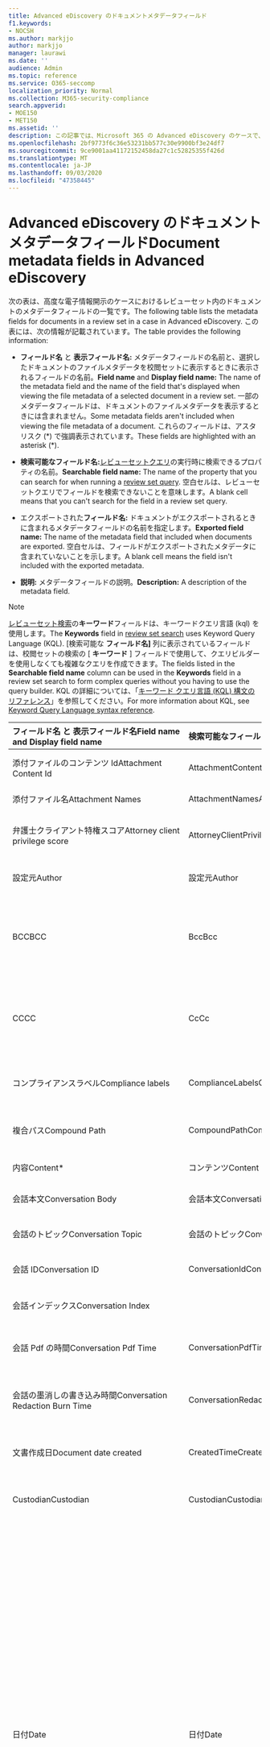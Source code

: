 ```yaml
---
title: Advanced eDiscovery のドキュメントメタデータフィールド
f1.keywords:
- NOCSH
ms.author: markjjo
author: markjjo
manager: laurawi
ms.date: ''
audience: Admin
ms.topic: reference
ms.service: O365-seccomp
localization_priority: Normal
ms.collection: M365-security-compliance
search.appverid:
- MOE150
- MET150
ms.assetid: ''
description: この記事では、Microsoft 365 の Advanced eDiscovery のケースで、レビューセット内のドキュメントのメタデータフィールドを定義します。
ms.openlocfilehash: 2bf9773f6c36e53231bb577c30e9900bf3e24df7
ms.sourcegitcommit: 9ce9001aa41172152458da27c1c52825355f426d
ms.translationtype: MT
ms.contentlocale: ja-JP
ms.lasthandoff: 09/03/2020
ms.locfileid: "47358445"
---
```

# <a name="document-metadata-fields-in-advanced-ediscovery"></a><span data-ttu-id="bf078-103">Advanced eDiscovery のドキュメントメタデータフィールド</span><span class="sxs-lookup"><span data-stu-id="bf078-103">Document metadata fields in Advanced eDiscovery</span></span>

<span data-ttu-id="bf078-104">次の表は、高度な電子情報開示のケースにおけるレビューセット内のドキュメントのメタデータフィールドの一覧です。</span><span class="sxs-lookup"><span data-stu-id="bf078-104">The following table lists the metadata fields for documents in a review set in a case in Advanced eDiscovery.</span></span> <span data-ttu-id="bf078-105">この表には、次の情報が記載されています。</span><span class="sxs-lookup"><span data-stu-id="bf078-105">The table provides the following information:</span></span>

- <span data-ttu-id="bf078-106">**フィールド名** と **表示フィールド名:** メタデータフィールドの名前と、選択したドキュメントのファイルメタデータを校閲セットに表示するときに表示されるフィールドの名前。</span><span class="sxs-lookup"><span data-stu-id="bf078-106">**Field name** and **Display field name:** The name of the metadata field and the name of the field that's displayed when viewing the file metadata of a selected document in a review set.</span></span> <span data-ttu-id="bf078-107">一部のメタデータフィールドは、ドキュメントのファイルメタデータを表示するときには含まれません。</span><span class="sxs-lookup"><span data-stu-id="bf078-107">Some metadata fields aren't included when viewing the file metadata of a document.</span></span> <span data-ttu-id="bf078-108">これらのフィールドは、アスタリスク (\*) で強調表示されています。</span><span class="sxs-lookup"><span data-stu-id="bf078-108">These fields are highlighted with an asterisk (\*).</span></span>

- <span data-ttu-id="bf078-109">**検索可能なフィールド名:**[レビューセットクエリ](review-set-search.md)の実行時に検索できるプロパティの名前。</span><span class="sxs-lookup"><span data-stu-id="bf078-109">**Searchable field name:** The name of the property that you can search for when running a [review set query](review-set-search.md).</span></span> <span data-ttu-id="bf078-110">空白セルは、レビューセットクエリでフィールドを検索できないことを意味します。</span><span class="sxs-lookup"><span data-stu-id="bf078-110">A blank cell means that you can't search for the field in a review set query.</span></span>

- <span data-ttu-id="bf078-111">エクスポートされた**フィールド名:** ドキュメントがエクスポートされるときに含まれるメタデータフィールドの名前を指定します。</span><span class="sxs-lookup"><span data-stu-id="bf078-111">**Exported field name:** The name of the metadata field that included when documents are exported.</span></span>  <span data-ttu-id="bf078-112">空白セルは、フィールドがエクスポートされたメタデータに含まれていないことを示します。</span><span class="sxs-lookup"><span data-stu-id="bf078-112">A blank cell means the field isn't included with the exported metadata.</span></span>

- <span data-ttu-id="bf078-113">**説明:** メタデータフィールドの説明。</span><span class="sxs-lookup"><span data-stu-id="bf078-113">**Description:** A description of the metadata field.</span></span>

> [!NOTE]
> <span data-ttu-id="bf078-114">[レビューセット検索](https://docs.microsoft.com/microsoft-365/compliance/review-set-search)の**キーワード**フィールドは、キーワードクエリ言語 (kql) を使用します。</span><span class="sxs-lookup"><span data-stu-id="bf078-114">The **Keywords** field in [review set search](https://docs.microsoft.com/microsoft-365/compliance/review-set-search) uses Keyword Query Language (KQL).</span></span> <span data-ttu-id="bf078-115">[検索可能な **フィールド名]** 列に表示されているフィールドは、校閲セットの検索の [ **キーワード** ] フィールドで使用して、クエリビルダーを使用しなくても複雑なクエリを作成できます。</span><span class="sxs-lookup"><span data-stu-id="bf078-115">The fields listed in the **Searchable field name** column can be used in the **Keywords** field in a review set search to form complex queries without you having to use the query builder.</span></span> <span data-ttu-id="bf078-116">KQL の詳細については、「[キーワード クエリ言語 (KQL) 構文のリファレンス](https://go.microsoft.com/fwlink/?LinkId=269603)」を参照してください。</span><span class="sxs-lookup"><span data-stu-id="bf078-116">For more information about KQL, see [Keyword Query Language syntax reference](https://go.microsoft.com/fwlink/?LinkId=269603).</span></span>

|<span data-ttu-id="bf078-117">**フィールド名** と **表示フィールド名**</span><span class="sxs-lookup"><span data-stu-id="bf078-117">**Field name** and **Display field name**</span></span>|<span data-ttu-id="bf078-118">**検索可能なフィールド名**</span><span class="sxs-lookup"><span data-stu-id="bf078-118">**Searchable field name**</span></span>|<span data-ttu-id="bf078-119">**エクスポートされたフィールド名**</span><span class="sxs-lookup"><span data-stu-id="bf078-119">**Exported field name**</span></span>|<span data-ttu-id="bf078-120">**説明**</span><span class="sxs-lookup"><span data-stu-id="bf078-120">**Description**</span></span>|
|:-----|:-----|:-----|:-----|
|<span data-ttu-id="bf078-121">添付ファイルのコンテンツ Id</span><span class="sxs-lookup"><span data-stu-id="bf078-121">Attachment Content Id</span></span>|<span data-ttu-id="bf078-122">AttachmentContentId</span><span class="sxs-lookup"><span data-stu-id="bf078-122">AttachmentContentId</span></span>||<span data-ttu-id="bf078-123">アイテムの添付ファイルのコンテンツ Id。</span><span class="sxs-lookup"><span data-stu-id="bf078-123">Attachment content Id of the item.</span></span>|
|<span data-ttu-id="bf078-124">添付ファイル名</span><span class="sxs-lookup"><span data-stu-id="bf078-124">Attachment Names</span></span>|<span data-ttu-id="bf078-125">AttachmentNames</span><span class="sxs-lookup"><span data-stu-id="bf078-125">AttachmentNames</span></span>|<span data-ttu-id="bf078-126">Attachment_Names</span><span class="sxs-lookup"><span data-stu-id="bf078-126">Attachment_Names</span></span>|<span data-ttu-id="bf078-127">添付ファイルの名前の一覧。</span><span class="sxs-lookup"><span data-stu-id="bf078-127">List of names of attachments.</span></span>|
|<span data-ttu-id="bf078-128">弁護士クライアント特権スコア</span><span class="sxs-lookup"><span data-stu-id="bf078-128">Attorney client privilege score</span></span>|<span data-ttu-id="bf078-129">AttorneyClientPrivilegeScore</span><span class="sxs-lookup"><span data-stu-id="bf078-129">AttorneyClientPrivilegeScore</span></span>||<span data-ttu-id="bf078-130">委任状-クライアント特権モデルのコンテンツスコア。</span><span class="sxs-lookup"><span data-stu-id="bf078-130">Attorney-client privilege model content score.</span></span>|
|<span data-ttu-id="bf078-131">設定元</span><span class="sxs-lookup"><span data-stu-id="bf078-131">Author</span></span>|<span data-ttu-id="bf078-132">設定元</span><span class="sxs-lookup"><span data-stu-id="bf078-132">Author</span></span>|<span data-ttu-id="bf078-133">Doc_authors</span><span class="sxs-lookup"><span data-stu-id="bf078-133">Doc_authors</span></span>|<span data-ttu-id="bf078-134">ドキュメントのメタデータから作成します。</span><span class="sxs-lookup"><span data-stu-id="bf078-134">Author from the document metadata.</span></span>|
|<span data-ttu-id="bf078-135">BCC</span><span class="sxs-lookup"><span data-stu-id="bf078-135">BCC</span></span>|<span data-ttu-id="bf078-136">Bcc</span><span class="sxs-lookup"><span data-stu-id="bf078-136">Bcc</span></span>|<span data-ttu-id="bf078-137">Email_bcc</span><span class="sxs-lookup"><span data-stu-id="bf078-137">Email_bcc</span></span>|<span data-ttu-id="bf078-138">メッセージの種類の Bcc フィールド。</span><span class="sxs-lookup"><span data-stu-id="bf078-138">Bcc field for message types.</span></span> <span data-ttu-id="bf078-139">表示形式**は \<SMTPAddress> DisplayName**です。</span><span class="sxs-lookup"><span data-stu-id="bf078-139">Format is **DisplayName \<SMTPAddress>**.</span></span>|
|<span data-ttu-id="bf078-140">CC</span><span class="sxs-lookup"><span data-stu-id="bf078-140">CC</span></span>|<span data-ttu-id="bf078-141">Cc</span><span class="sxs-lookup"><span data-stu-id="bf078-141">Cc</span></span>|<span data-ttu-id="bf078-142">Email_cc</span><span class="sxs-lookup"><span data-stu-id="bf078-142">Email_cc</span></span>|<span data-ttu-id="bf078-143">メッセージの種類の Cc フィールド。</span><span class="sxs-lookup"><span data-stu-id="bf078-143">Cc field for message types.</span></span> <span data-ttu-id="bf078-144">表示形式**は \<SMTPAddress> DisplayName**です。</span><span class="sxs-lookup"><span data-stu-id="bf078-144">Format is **DisplayName \<SMTPAddress>**.</span></span>|
|<span data-ttu-id="bf078-145">コンプライアンスラベル</span><span class="sxs-lookup"><span data-stu-id="bf078-145">Compliance labels</span></span>|<span data-ttu-id="bf078-146">ComplianceLabels</span><span class="sxs-lookup"><span data-stu-id="bf078-146">ComplianceLabels</span></span>|<span data-ttu-id="bf078-147">Compliance_labels</span><span class="sxs-lookup"><span data-stu-id="bf078-147">Compliance_labels</span></span>|<span data-ttu-id="bf078-148">Office 365 のコンテンツに適用される[保持ラベル](retention.md)。</span><span class="sxs-lookup"><span data-stu-id="bf078-148">[Retention labels](retention.md) applied to content in Office 365.</span></span>|
|<span data-ttu-id="bf078-149">複合パス</span><span class="sxs-lookup"><span data-stu-id="bf078-149">Compound Path</span></span>|<span data-ttu-id="bf078-150">CompoundPath</span><span class="sxs-lookup"><span data-stu-id="bf078-150">CompoundPath</span></span>|<span data-ttu-id="bf078-151">Compound_path</span><span class="sxs-lookup"><span data-stu-id="bf078-151">Compound_path</span></span>|<span data-ttu-id="bf078-152">アイテムのソースを記述する、人間が判読できるパス。</span><span class="sxs-lookup"><span data-stu-id="bf078-152">Human readable path that describes the source of the item.</span></span>|
|<span data-ttu-id="bf078-153">内容</span><span class="sxs-lookup"><span data-stu-id="bf078-153">Content\*</span></span>|<span data-ttu-id="bf078-154">コンテンツ</span><span class="sxs-lookup"><span data-stu-id="bf078-154">Content</span></span>||<span data-ttu-id="bf078-155">アイテムの抽出されたテキスト。</span><span class="sxs-lookup"><span data-stu-id="bf078-155">Extracted text of the item.</span></span>|
|<span data-ttu-id="bf078-156">会話本文</span><span class="sxs-lookup"><span data-stu-id="bf078-156">Conversation Body</span></span>|<span data-ttu-id="bf078-157">会話本文</span><span class="sxs-lookup"><span data-stu-id="bf078-157">Conversation Body</span></span>||<span data-ttu-id="bf078-158">アイテムの会話本文。</span><span class="sxs-lookup"><span data-stu-id="bf078-158">Conversation body of the item.</span></span>|
|<span data-ttu-id="bf078-159">会話のトピック</span><span class="sxs-lookup"><span data-stu-id="bf078-159">Conversation Topic</span></span>|<span data-ttu-id="bf078-160">会話のトピック</span><span class="sxs-lookup"><span data-stu-id="bf078-160">Conversation Topic</span></span>||<span data-ttu-id="bf078-161">アイテムの会話のトピック。</span><span class="sxs-lookup"><span data-stu-id="bf078-161">Conversation topic of the item.</span></span>|
|<span data-ttu-id="bf078-162">会話 ID</span><span class="sxs-lookup"><span data-stu-id="bf078-162">Conversation ID</span></span>|<span data-ttu-id="bf078-163">ConversationId</span><span class="sxs-lookup"><span data-stu-id="bf078-163">ConversationId</span></span>|<span data-ttu-id="bf078-164">Conversation_ID</span><span class="sxs-lookup"><span data-stu-id="bf078-164">Conversation_ID</span></span>|<span data-ttu-id="bf078-165">メッセージからの会話 Id。</span><span class="sxs-lookup"><span data-stu-id="bf078-165">Conversation Id from the message.</span></span>|
|<span data-ttu-id="bf078-166">会話インデックス</span><span class="sxs-lookup"><span data-stu-id="bf078-166">Conversation Index</span></span>||<span data-ttu-id="bf078-167">Conversation_index</span><span class="sxs-lookup"><span data-stu-id="bf078-167">Conversation_index</span></span>|<span data-ttu-id="bf078-168">メッセージからの会話インデックス。</span><span class="sxs-lookup"><span data-stu-id="bf078-168">Conversation index from the message.</span></span>|
|<span data-ttu-id="bf078-169">会話 Pdf の時間</span><span class="sxs-lookup"><span data-stu-id="bf078-169">Conversation Pdf Time</span></span>|<span data-ttu-id="bf078-170">ConversationPdfTime</span><span class="sxs-lookup"><span data-stu-id="bf078-170">ConversationPdfTime</span></span>||<span data-ttu-id="bf078-171">会話の PDF 版が作成された日付。</span><span class="sxs-lookup"><span data-stu-id="bf078-171">Date when the PDF version of the conversation was created.</span></span>|
|<span data-ttu-id="bf078-172">会話の墨消しの書き込み時間</span><span class="sxs-lookup"><span data-stu-id="bf078-172">Conversation Redaction Burn Time</span></span>|<span data-ttu-id="bf078-173">ConversationRedactionBurnTime</span><span class="sxs-lookup"><span data-stu-id="bf078-173">ConversationRedactionBurnTime</span></span>||<span data-ttu-id="bf078-174">会話の PDF 版がチャット用に作成された日付。</span><span class="sxs-lookup"><span data-stu-id="bf078-174">Date when the PDF version of the conversation was created for Chat.</span></span>|
|<span data-ttu-id="bf078-175">文書作成日</span><span class="sxs-lookup"><span data-stu-id="bf078-175">Document date created</span></span>|<span data-ttu-id="bf078-176">CreatedTime</span><span class="sxs-lookup"><span data-stu-id="bf078-176">CreatedTime</span></span>|<span data-ttu-id="bf078-177">Doc_date_created</span><span class="sxs-lookup"><span data-stu-id="bf078-177">Doc_date_created</span></span>|<span data-ttu-id="bf078-178">ドキュメントのメタデータから日付を作成します。</span><span class="sxs-lookup"><span data-stu-id="bf078-178">Create date from document metadata.</span></span>|
|<span data-ttu-id="bf078-179">Custodian</span><span class="sxs-lookup"><span data-stu-id="bf078-179">Custodian</span></span>|<span data-ttu-id="bf078-180">Custodian</span><span class="sxs-lookup"><span data-stu-id="bf078-180">Custodian</span></span>|<span data-ttu-id="bf078-181">Custodian</span><span class="sxs-lookup"><span data-stu-id="bf078-181">Custodian</span></span>|<span data-ttu-id="bf078-182">アイテムが関連付けられていた保管担当者の名前。</span><span class="sxs-lookup"><span data-stu-id="bf078-182">Name of the custodian the item was associated with.</span></span>|
|<span data-ttu-id="bf078-183">日付</span><span class="sxs-lookup"><span data-stu-id="bf078-183">Date</span></span>|<span data-ttu-id="bf078-184">日付</span><span class="sxs-lookup"><span data-stu-id="bf078-184">Date</span></span>|<span data-ttu-id="bf078-185">日付</span><span class="sxs-lookup"><span data-stu-id="bf078-185">Date</span></span>|<span data-ttu-id="bf078-186">日付は、ファイルの種類に応じた計算フィールドです。</span><span class="sxs-lookup"><span data-stu-id="bf078-186">Date is a computed field that depends on the file type.</span></span><br /><br /><span data-ttu-id="bf078-187">メール: 送信日</span><span class="sxs-lookup"><span data-stu-id="bf078-187">Email: Sent date</span></span><br /><span data-ttu-id="bf078-188">電子メールの添付ファイル: ドキュメントの最終更新日。利用できない場合は、親の送信日</span><span class="sxs-lookup"><span data-stu-id="bf078-188">Email attachments: Last modified date of the document;if not available, the parent's Sent date</span></span><br /><span data-ttu-id="bf078-189">埋め込まれたドキュメント: ドキュメントの最終更新日。使用できない場合、親の最終変更日</span><span class="sxs-lookup"><span data-stu-id="bf078-189">Embedded documents: Last modified date of the document; if not available, the parent's last modified date</span></span><br /><span data-ttu-id="bf078-190">SPO ドキュメント (モダン添付ファイルを含む): SharePoint の最終更新日利用できない場合は、ドキュメントの最終更新日</span><span class="sxs-lookup"><span data-stu-id="bf078-190">SPO documents (includes modern attachments): SharePoint Last modified date; if not available, the documents last modified date</span></span><br /><span data-ttu-id="bf078-191">Office 以外の365ドキュメント: 最終変更日</span><span class="sxs-lookup"><span data-stu-id="bf078-191">Non-Office 365 documents: Last modified date</span></span><br /><span data-ttu-id="bf078-192">会議: 会議の開始日</span><span class="sxs-lookup"><span data-stu-id="bf078-192">Meetings: Meeting start date</span></span><br /><span data-ttu-id="bf078-193">ボイスメール: 送信日</span><span class="sxs-lookup"><span data-stu-id="bf078-193">VoiceMail: Sent date</span></span><br /><span data-ttu-id="bf078-194">IM: 送信日</span><span class="sxs-lookup"><span data-stu-id="bf078-194">IM: Sent date</span></span>|
|<span data-ttu-id="bf078-195">その他のパス</span><span class="sxs-lookup"><span data-stu-id="bf078-195">Other paths</span></span>|<span data-ttu-id="bf078-196">Dedupedcompoundpath</span><span class="sxs-lookup"><span data-stu-id="bf078-196">Dedupedcompoundpath</span></span>|<span data-ttu-id="bf078-197">Deduped_compound_path</span><span class="sxs-lookup"><span data-stu-id="bf078-197">Deduped_compound_path</span></span>|<span data-ttu-id="bf078-198">完全に重複しているドキュメント (コンテンツ、ドキュメントに基づいた電子メール: ハッシュに基づく) の複合パスのリスト。</span><span class="sxs-lookup"><span data-stu-id="bf078-198">List of compound paths of documents that are exact duplicates (email: based on content, documents: based on hash).</span></span>|
|<span data-ttu-id="bf078-199">その他の保管担当者</span><span class="sxs-lookup"><span data-stu-id="bf078-199">Other custodians</span></span>|<span data-ttu-id="bf078-200">DedupedCustodians</span><span class="sxs-lookup"><span data-stu-id="bf078-200">DedupedCustodians</span></span>|<span data-ttu-id="bf078-201">Deduped_custodians</span><span class="sxs-lookup"><span data-stu-id="bf078-201">Deduped_custodians</span></span>|<span data-ttu-id="bf078-202">完全に重複したドキュメント (コンテンツに基づいた電子メールの場合は、ドキュメントの場合はハッシュに基づく) の保管担当者のリスト。</span><span class="sxs-lookup"><span data-stu-id="bf078-202">List of custodians of documents that are exact duplicates (for email, based on content; for documents, based on hash).</span></span>|
|<span data-ttu-id="bf078-203">その他のファイル Id</span><span class="sxs-lookup"><span data-stu-id="bf078-203">Other file IDs</span></span>|<span data-ttu-id="bf078-204">DedupedFileIds</span><span class="sxs-lookup"><span data-stu-id="bf078-204">DedupedFileIds</span></span>|<span data-ttu-id="bf078-205">Deduped_file_IDs</span><span class="sxs-lookup"><span data-stu-id="bf078-205">Deduped_file_IDs</span></span>|<span data-ttu-id="bf078-206">完全に重複しているドキュメント (コンテンツに基づいた電子メールの場合は、ドキュメントの場合はハッシュに基づく) のファイル Id のリスト。</span><span class="sxs-lookup"><span data-stu-id="bf078-206">List of file IDs of documents that are exact duplicates (for email, based on content; for documents, based on hash).</span></span>|
|<span data-ttu-id="bf078-207">ドキュメントコメント</span><span class="sxs-lookup"><span data-stu-id="bf078-207">Document comments</span></span>|<span data-ttu-id="bf078-208">DocComments</span><span class="sxs-lookup"><span data-stu-id="bf078-208">DocComments</span></span>|<span data-ttu-id="bf078-209">Doc_comments</span><span class="sxs-lookup"><span data-stu-id="bf078-209">Doc_comments</span></span>|<span data-ttu-id="bf078-210">ドキュメントのメタデータからのコメント。</span><span class="sxs-lookup"><span data-stu-id="bf078-210">Comments from the document metadata.</span></span>|
|<span data-ttu-id="bf078-211">ドキュメント会社</span><span class="sxs-lookup"><span data-stu-id="bf078-211">Document company</span></span>||<span data-ttu-id="bf078-212">Doc_company</span><span class="sxs-lookup"><span data-stu-id="bf078-212">Doc_company</span></span>|<span data-ttu-id="bf078-213">ドキュメントメタデータからの会社。</span><span class="sxs-lookup"><span data-stu-id="bf078-213">Company from the document metadata.</span></span>|
|<span data-ttu-id="bf078-214">DocIndex \*</span><span class="sxs-lookup"><span data-stu-id="bf078-214">DocIndex\*</span></span>|||<span data-ttu-id="bf078-215">ファミリ内のインデックス。</span><span class="sxs-lookup"><span data-stu-id="bf078-215">The index in the family.</span></span> <span data-ttu-id="bf078-216">**-1** または **0** は、それがルートであることを意味します。</span><span class="sxs-lookup"><span data-stu-id="bf078-216">**-1** or **0** means it is the root.</span></span>|
|<span data-ttu-id="bf078-217">ドキュメントのキーワード</span><span class="sxs-lookup"><span data-stu-id="bf078-217">Document keywords</span></span>||<span data-ttu-id="bf078-218">Doc_keywords</span><span class="sxs-lookup"><span data-stu-id="bf078-218">Doc_keywords</span></span>|<span data-ttu-id="bf078-219">ドキュメントのメタデータからのキーワード。</span><span class="sxs-lookup"><span data-stu-id="bf078-219">Keywords from the document metadata.</span></span>|
|<span data-ttu-id="bf078-220">ドキュメントの更新者</span><span class="sxs-lookup"><span data-stu-id="bf078-220">Document modified by</span></span>||<span data-ttu-id="bf078-221">Doc_modified_by</span><span class="sxs-lookup"><span data-stu-id="bf078-221">Doc_modified_by</span></span>|<span data-ttu-id="bf078-222">ドキュメントメタデータからの最終更新日。</span><span class="sxs-lookup"><span data-stu-id="bf078-222">Last modified date by from document metadata.</span></span>|
|<span data-ttu-id="bf078-223">ドキュメントのリビジョン</span><span class="sxs-lookup"><span data-stu-id="bf078-223">Document Revision</span></span>||<span data-ttu-id="bf078-224">Doc_revision</span><span class="sxs-lookup"><span data-stu-id="bf078-224">Doc_revision</span></span>|<span data-ttu-id="bf078-225">ドキュメントのメタデータからのリビジョン。</span><span class="sxs-lookup"><span data-stu-id="bf078-225">Revision from the document metadata.</span></span>|
|<span data-ttu-id="bf078-226">ドキュメントの件名</span><span class="sxs-lookup"><span data-stu-id="bf078-226">Document subject</span></span>||<span data-ttu-id="bf078-227">Doc_subject</span><span class="sxs-lookup"><span data-stu-id="bf078-227">Doc_subject</span></span>|<span data-ttu-id="bf078-228">ドキュメントのメタデータの件名。</span><span class="sxs-lookup"><span data-stu-id="bf078-228">Subject from the document metadata.</span></span>|
|<span data-ttu-id="bf078-229">ドキュメント テンプレート</span><span class="sxs-lookup"><span data-stu-id="bf078-229">Document template</span></span>||<span data-ttu-id="bf078-230">Doc_template</span><span class="sxs-lookup"><span data-stu-id="bf078-230">Doc_template</span></span>|<span data-ttu-id="bf078-231">ドキュメントのメタデータからのテンプレート。</span><span class="sxs-lookup"><span data-stu-id="bf078-231">Template from the document metadata.</span></span>|
|<span data-ttu-id="bf078-232">基準となるテーマ</span><span class="sxs-lookup"><span data-stu-id="bf078-232">Dominant theme</span></span>|<span data-ttu-id="bf078-233">DominantTheme</span><span class="sxs-lookup"><span data-stu-id="bf078-233">DominantTheme</span></span>|<span data-ttu-id="bf078-234">Dominant_theme</span><span class="sxs-lookup"><span data-stu-id="bf078-234">Dominant_theme</span></span>|<span data-ttu-id="bf078-235">分析に対して計算された、基準となるテーマ。</span><span class="sxs-lookup"><span data-stu-id="bf078-235">Dominant theme as calculated for analytics.</span></span>|
|<span data-ttu-id="bf078-236">サブセットの複製</span><span class="sxs-lookup"><span data-stu-id="bf078-236">Duplicate subset</span></span>||<span data-ttu-id="bf078-237">Duplicate_subset</span><span class="sxs-lookup"><span data-stu-id="bf078-237">Duplicate_subset</span></span>|<span data-ttu-id="bf078-238">完全に重複した場合のグループ ID。</span><span class="sxs-lookup"><span data-stu-id="bf078-238">Group ID for exact duplicates.</span></span>|
|<span data-ttu-id="bf078-239">EmailAction \*</span><span class="sxs-lookup"><span data-stu-id="bf078-239">EmailAction\*</span></span>||<span data-ttu-id="bf078-240">Email_action</span><span class="sxs-lookup"><span data-stu-id="bf078-240">Email_action</span></span>|<span data-ttu-id="bf078-241">値 **なし**、 **返信**、または **転送**。メッセージの件名行に基づいています。</span><span class="sxs-lookup"><span data-stu-id="bf078-241">Values are **None**, **Reply**, or **Forward**; based on the subject line of a message.</span></span>|
|<span data-ttu-id="bf078-242">電子メール配信確認</span><span class="sxs-lookup"><span data-stu-id="bf078-242">Email Delivery Receipt</span></span>||<span data-ttu-id="bf078-243">Email_delivery_receipt</span><span class="sxs-lookup"><span data-stu-id="bf078-243">Email_delivery_receipt</span></span>|<span data-ttu-id="bf078-244">配信確認のためにインターネットヘッダーで提供される電子メールアドレス。</span><span class="sxs-lookup"><span data-stu-id="bf078-244">Email address supplied in Internet Headers for delivery receipt.</span></span>|
|<span data-ttu-id="bf078-245">Importance</span><span class="sxs-lookup"><span data-stu-id="bf078-245">Importance</span></span>|<span data-ttu-id="bf078-246">EmailImportance</span><span class="sxs-lookup"><span data-stu-id="bf078-246">EmailImportance</span></span>|<span data-ttu-id="bf078-247">Email_importance</span><span class="sxs-lookup"><span data-stu-id="bf078-247">Email_importance</span></span>|<span data-ttu-id="bf078-248">メッセージの重要度: **0** -低 **1** -標準。 **2** -高</span><span class="sxs-lookup"><span data-stu-id="bf078-248">Importance of the message: **0** - Low; **1** - Normal; **2** - High</span></span>|
|<span data-ttu-id="bf078-249">EmailLevel \*</span><span class="sxs-lookup"><span data-stu-id="bf078-249">EmailLevel\*</span></span>||<span data-ttu-id="bf078-250">Email_level</span><span class="sxs-lookup"><span data-stu-id="bf078-250">Email_level</span></span>|<span data-ttu-id="bf078-251">属する電子メールスレッド内のメッセージレベルを示します。添付ファイルは親メッセージの値を継承します。</span><span class="sxs-lookup"><span data-stu-id="bf078-251">Indicates a message's level within the email thread it belongs to; attachments inherit its parent message's value.</span></span>|
|<span data-ttu-id="bf078-252">電子メールメッセージ Id</span><span class="sxs-lookup"><span data-stu-id="bf078-252">Email Message Id</span></span>||<span data-ttu-id="bf078-253">Email_message_ID</span><span class="sxs-lookup"><span data-stu-id="bf078-253">Email_message_ID</span></span>|<span data-ttu-id="bf078-254">メッセージのインターネットメッセージ Id。</span><span class="sxs-lookup"><span data-stu-id="bf078-254">Internet message Id from the message.</span></span>|
|<span data-ttu-id="bf078-255">EmailReadReceipt \*</span><span class="sxs-lookup"><span data-stu-id="bf078-255">EmailReadReceipt\*</span></span>||<span data-ttu-id="bf078-256">Email_read_receipt</span><span class="sxs-lookup"><span data-stu-id="bf078-256">Email_read_receipt</span></span>|<span data-ttu-id="bf078-257">開封確認のためにインターネットヘッダーで提供される電子メールアドレス。</span><span class="sxs-lookup"><span data-stu-id="bf078-257">Email address supplied in Internet Headers for read receipt.</span></span>|
|<span data-ttu-id="bf078-258">電子メールのセキュリティ</span><span class="sxs-lookup"><span data-stu-id="bf078-258">Email Security</span></span>|<span data-ttu-id="bf078-259">EmailSecurity</span><span class="sxs-lookup"><span data-stu-id="bf078-259">EmailSecurity</span></span>|<span data-ttu-id="bf078-260">Email_security</span><span class="sxs-lookup"><span data-stu-id="bf078-260">Email_security</span></span>|<span data-ttu-id="bf078-261">メッセージのセキュリティ設定: **0** -なし。 **1** -署名済み。 **2** -暗号化、 **3** -暗号化済みで署名済み。</span><span class="sxs-lookup"><span data-stu-id="bf078-261">Security setting of the message: **0** - None; **1** - Signed; **2** -  Encrypted; **3** -  Encrypted and signed.</span></span>|
|<span data-ttu-id="bf078-262">メールの秘密度</span><span class="sxs-lookup"><span data-stu-id="bf078-262">Email Sensitivity</span></span>|<span data-ttu-id="bf078-263">電子メールの秘密度</span><span class="sxs-lookup"><span data-stu-id="bf078-263">EmailSensitivity</span></span>|<span data-ttu-id="bf078-264">email_sensitivity</span><span class="sxs-lookup"><span data-stu-id="bf078-264">email_sensitivity</span></span>|<span data-ttu-id="bf078-265">メッセージの秘密度設定: **0** -なし。 **1 つ** の個人。 **2** -プライベート。 **3** -社外秘。</span><span class="sxs-lookup"><span data-stu-id="bf078-265">Sensitivity setting of the message: **0** - None; **1** Personal; **2** - Private; **3** - CompanyConfidential.</span></span>|
|<span data-ttu-id="bf078-266">メールセット</span><span class="sxs-lookup"><span data-stu-id="bf078-266">Email set</span></span>|<span data-ttu-id="bf078-267">EmailSet</span><span class="sxs-lookup"><span data-stu-id="bf078-267">EmailSet</span></span>|<span data-ttu-id="bf078-268">Email_set</span><span class="sxs-lookup"><span data-stu-id="bf078-268">Email_set</span></span>|<span data-ttu-id="bf078-269">同じメールセット内のすべてのメッセージのグループ ID。</span><span class="sxs-lookup"><span data-stu-id="bf078-269">Group ID for all messages in the same email set.</span></span>|
|<span data-ttu-id="bf078-270">EmailThread \*</span><span class="sxs-lookup"><span data-stu-id="bf078-270">EmailThread\*</span></span>||<span data-ttu-id="bf078-271">Email_thread</span><span class="sxs-lookup"><span data-stu-id="bf078-271">Email_thread</span></span>|<span data-ttu-id="bf078-272">メールセット内のメッセージの位置。ルートから現在のメッセージまでのノード Id で構成され、ピリオド (.) で区切られています。</span><span class="sxs-lookup"><span data-stu-id="bf078-272">Position of the message within the email set; consists of node IDs from the root to the current message and are separated by periods (.).</span></span>|
|<span data-ttu-id="bf078-273">抽出されたコンテンツタイプ</span><span class="sxs-lookup"><span data-stu-id="bf078-273">Extracted content type</span></span>||<span data-ttu-id="bf078-274">Extracted_content_type</span><span class="sxs-lookup"><span data-stu-id="bf078-274">Extracted_content_type</span></span>|<span data-ttu-id="bf078-275">抽出されたコンテンツタイプ (mime タイプの形式)。たとえば、 **image/jpeg**</span><span class="sxs-lookup"><span data-stu-id="bf078-275">Extracted content type, in the form of mime type; for example, **image/jpeg**</span></span>|
|<span data-ttu-id="bf078-276">ExtractedTextLength\*</span><span class="sxs-lookup"><span data-stu-id="bf078-276">ExtractedTextLength\*</span></span>||<span data-ttu-id="bf078-277">Extracted_text_length</span><span class="sxs-lookup"><span data-stu-id="bf078-277">Extracted_text_length</span></span>|<span data-ttu-id="bf078-278">抽出した文字列の文字数を指定します。</span><span class="sxs-lookup"><span data-stu-id="bf078-278">Number of characters in the extracted text.</span></span>|
|<span data-ttu-id="bf078-279">ファミリー関連性スコアケース問題 1 \*</span><span class="sxs-lookup"><span data-stu-id="bf078-279">Family relevance score Case issue 1\*</span></span>||<span data-ttu-id="bf078-280">Family_relevance_score_case_issue_1</span><span class="sxs-lookup"><span data-stu-id="bf078-280">Family_relevance_score_case_issue_1</span></span>|<span data-ttu-id="bf078-281">関連性のない家族の関連性スコアケースの問題1。</span><span class="sxs-lookup"><span data-stu-id="bf078-281">Family relevance score Case issue 1 from Relevance.</span></span>|
|<span data-ttu-id="bf078-282">FamilyDuplicateSet\*</span><span class="sxs-lookup"><span data-stu-id="bf078-282">FamilyDuplicateSet\*</span></span>||<span data-ttu-id="bf078-283">Family_duplicate_set</span><span class="sxs-lookup"><span data-stu-id="bf078-283">Family_duplicate_set</span></span>|<span data-ttu-id="bf078-284">相互に正確に重複するファミリの数値識別子 (同じコンテンツとすべて同じ添付ファイル)。</span><span class="sxs-lookup"><span data-stu-id="bf078-284">Numeric identifier for families that are exact duplicates of each other (same content and all the same attachments).</span></span>|
|<span data-ttu-id="bf078-285">ファミリ ID</span><span class="sxs-lookup"><span data-stu-id="bf078-285">Family ID</span></span>|<span data-ttu-id="bf078-286">FamilyId</span><span class="sxs-lookup"><span data-stu-id="bf078-286">FamilyId</span></span>|<span data-ttu-id="bf078-287">Family_ID</span><span class="sxs-lookup"><span data-stu-id="bf078-287">Family_ID</span></span>|<span data-ttu-id="bf078-288">ファミリ Id はすべてのアイテムをグループにまとめます。電子メールの場合、これにはメッセージとすべての添付ファイルが含まれます。ドキュメントの場合は、ドキュメントと埋め込みアイテムが含まれます。</span><span class="sxs-lookup"><span data-stu-id="bf078-288">Family Id groups together all items; for email, this includes the message and all attachments; for documents, this includes the document and any embedded items.</span></span>|
|<span data-ttu-id="bf078-289">ファミリーサイズ</span><span class="sxs-lookup"><span data-stu-id="bf078-289">Family Size</span></span>||<span data-ttu-id="bf078-290">Family_size</span><span class="sxs-lookup"><span data-stu-id="bf078-290">Family_size</span></span>|<span data-ttu-id="bf078-291">ファミリ内のドキュメントの数。</span><span class="sxs-lookup"><span data-stu-id="bf078-291">Number of documents in the family.</span></span>|
|<span data-ttu-id="bf078-292">ファイル関連性スコアケース問題 1 \*</span><span class="sxs-lookup"><span data-stu-id="bf078-292">File relevance score Case issue 1\*</span></span>||<span data-ttu-id="bf078-293">File_relevance_score_case_issue_1</span><span class="sxs-lookup"><span data-stu-id="bf078-293">File_relevance_score_case_issue_1</span></span>|<span data-ttu-id="bf078-294">関連性のないファイル関連性スコアケース問題1。</span><span class="sxs-lookup"><span data-stu-id="bf078-294">File relevance score Case issue 1 from Relevance.</span></span>|
|<span data-ttu-id="bf078-295">File クラス</span><span class="sxs-lookup"><span data-stu-id="bf078-295">File class</span></span>|<span data-ttu-id="bf078-296">FileClass</span><span class="sxs-lookup"><span data-stu-id="bf078-296">FileClass</span></span>|<span data-ttu-id="bf078-297">File_class</span><span class="sxs-lookup"><span data-stu-id="bf078-297">File_class</span></span>|<span data-ttu-id="bf078-298">SharePoint および OneDrive のコンテンツの場合: **ドキュメント**;Exchange からのコンテンツ: **電子メール** または **添付ファイル**。</span><span class="sxs-lookup"><span data-stu-id="bf078-298">For content from SharePoint and OneDrive: **Document**; for content from Exchange: **Email** or **Attachment**.</span></span>|
|<span data-ttu-id="bf078-299">ファイル ID</span><span class="sxs-lookup"><span data-stu-id="bf078-299">File ID</span></span>|<span data-ttu-id="bf078-300">FileId</span><span class="sxs-lookup"><span data-stu-id="bf078-300">FileId</span></span>|<span data-ttu-id="bf078-301">File_ID</span><span class="sxs-lookup"><span data-stu-id="bf078-301">File_ID</span></span>|<span data-ttu-id="bf078-302">ケース内で一意のドキュメント識別子。</span><span class="sxs-lookup"><span data-stu-id="bf078-302">Document identifier unique within the case.</span></span>|
|<span data-ttu-id="bf078-303">作成されたファイルシステムの日付</span><span class="sxs-lookup"><span data-stu-id="bf078-303">File system date created</span></span>||<span data-ttu-id="bf078-304">File_system_date_created</span><span class="sxs-lookup"><span data-stu-id="bf078-304">File_system_date_created</span></span>|<span data-ttu-id="bf078-305">ファイルシステムから作成された日付 (Office 以外の365データにのみ適用されます)。</span><span class="sxs-lookup"><span data-stu-id="bf078-305">Created date from file system (only applies to non-Office 365 data).</span></span>|
|<span data-ttu-id="bf078-306">ファイルシステムの日付が変更されました</span><span class="sxs-lookup"><span data-stu-id="bf078-306">File system date modified</span></span>||<span data-ttu-id="bf078-307">File_system_date_modified</span><span class="sxs-lookup"><span data-stu-id="bf078-307">File_system_date_modified</span></span>|<span data-ttu-id="bf078-308">ファイルシステムからの変更日付 (Office 以外の365データにのみ適用されます)。</span><span class="sxs-lookup"><span data-stu-id="bf078-308">Modified date from file system (only applies to non-Office 365 data).</span></span>|
|<span data-ttu-id="bf078-309">ファイルの種類</span><span class="sxs-lookup"><span data-stu-id="bf078-309">File Type</span></span>|<span data-ttu-id="bf078-310">FileType</span><span class="sxs-lookup"><span data-stu-id="bf078-310">FileType</span></span>||<span data-ttu-id="bf078-311">ファイル拡張子に基づくアイテムのファイルの種類。</span><span class="sxs-lookup"><span data-stu-id="bf078-311">File type of the item based on file extension.</span></span>|
|<span data-ttu-id="bf078-312">グループ Id</span><span class="sxs-lookup"><span data-stu-id="bf078-312">Group Id</span></span>| <span data-ttu-id="bf078-313">GroupID</span><span class="sxs-lookup"><span data-stu-id="bf078-313">GroupID</span></span>|  |<span data-ttu-id="bf078-314">グループ化されたコンテンツのグループ ID。</span><span class="sxs-lookup"><span data-stu-id="bf078-314">Group ID for grouped content.</span></span>|
|<span data-ttu-id="bf078-315">添付ファイルあり</span><span class="sxs-lookup"><span data-stu-id="bf078-315">Has attachment</span></span>|<span data-ttu-id="bf078-316">HasAttachment</span><span class="sxs-lookup"><span data-stu-id="bf078-316">HasAttachment</span></span>|<span data-ttu-id="bf078-317">Email_has_attachment</span><span class="sxs-lookup"><span data-stu-id="bf078-317">Email_has_attachment</span></span>|<span data-ttu-id="bf078-318">メッセージに添付ファイルがあるかどうかを示します。</span><span class="sxs-lookup"><span data-stu-id="bf078-318">Indicates whether or not the message has attachments.</span></span>|
|<span data-ttu-id="bf078-319">弁護士</span><span class="sxs-lookup"><span data-stu-id="bf078-319">Has attorney</span></span>|<span data-ttu-id="bf078-320">HasAttorney</span><span class="sxs-lookup"><span data-stu-id="bf078-320">HasAttorney</span></span>||<span data-ttu-id="bf078-321">**True** の場合、少なくとも1人の参加者が弁護士リストに含まれています。それ以外の場合、値は **False**になります。</span><span class="sxs-lookup"><span data-stu-id="bf078-321">**True** when at least one of the participants is found in the attorney list; otherwise, the value is **False**.</span></span>|
|<span data-ttu-id="bf078-322">HasText</span><span class="sxs-lookup"><span data-stu-id="bf078-322">HasText\*</span></span>||<span data-ttu-id="bf078-323">Has_text</span><span class="sxs-lookup"><span data-stu-id="bf078-323">Has_text</span></span>|<span data-ttu-id="bf078-324">アイテムにテキストが含まれているかどうかを示します。有効な値は、 **True** と **False**です。</span><span class="sxs-lookup"><span data-stu-id="bf078-324">Indicates whether or not the item has text; possible values are **True** and **False**.</span></span>|
|<span data-ttu-id="bf078-325">不変 ID</span><span class="sxs-lookup"><span data-stu-id="bf078-325">Immutable ID</span></span>||<span data-ttu-id="bf078-326">Immutable_ID</span><span class="sxs-lookup"><span data-stu-id="bf078-326">Immutable_ID</span></span>|<span data-ttu-id="bf078-327">この Id は、校閲セット内のドキュメントを一意に識別するために使用されます。</span><span class="sxs-lookup"><span data-stu-id="bf078-327">This Id is used to uniquely identify a document within a review set.</span></span> <span data-ttu-id="bf078-328">このフィールドをレビューセット検索で使用することはできません。また、Id を使用して、ドキュメントにネイティブの場所からアクセスすることはできません。</span><span class="sxs-lookup"><span data-stu-id="bf078-328">This field can't be used in a review set search and the Id can't be used to access a document in its native location.</span></span>|
|<span data-ttu-id="bf078-329">包括型</span><span class="sxs-lookup"><span data-stu-id="bf078-329">Inclusive type</span></span>|<span data-ttu-id="bf078-330">InclusiveType</span><span class="sxs-lookup"><span data-stu-id="bf078-330">InclusiveType</span></span>|<span data-ttu-id="bf078-331">Inclusive_type</span><span class="sxs-lookup"><span data-stu-id="bf078-331">Inclusive_type</span></span>|<span data-ttu-id="bf078-332">分析に対して計算される包括型: **0** -包括的ではありません。 **1** -包含; **2** -包括負; **3** -包括的コピー。</span><span class="sxs-lookup"><span data-stu-id="bf078-332">Inclusive type calculated for analytics: **0** - not inclusive; **1** - inclusive; **2** - inclusive minus; **3** - inclusive copy.</span></span>|
|<span data-ttu-id="bf078-333">[返信先 Id</span><span class="sxs-lookup"><span data-stu-id="bf078-333">In Reply To Id</span></span>||<span data-ttu-id="bf078-334">In_reply_to_ID</span><span class="sxs-lookup"><span data-stu-id="bf078-334">In_reply_to_ID</span></span>|<span data-ttu-id="bf078-335">[メッセージの返信先 Id。</span><span class="sxs-lookup"><span data-stu-id="bf078-335">In reply to Id from the message.</span></span>|
|<span data-ttu-id="bf078-336">モダン添付ファイル</span><span class="sxs-lookup"><span data-stu-id="bf078-336">Is modern attachment</span></span>| <span data-ttu-id="bf078-337">IsModernAttachment</span><span class="sxs-lookup"><span data-stu-id="bf078-337">IsModernAttachment</span></span>|  |<span data-ttu-id="bf078-338">このファイルは、モダンな添付ファイルまたはリンクされたファイルです。</span><span class="sxs-lookup"><span data-stu-id="bf078-338">This file is a modern attachment or linked file.</span></span>|
|<span data-ttu-id="bf078-339">ドキュメントのバージョン</span><span class="sxs-lookup"><span data-stu-id="bf078-339">Is from document version</span></span> | <span data-ttu-id="bf078-340">IsFromDocumentVersion</span><span class="sxs-lookup"><span data-stu-id="bf078-340">IsFromDocumentVersion</span></span> |  |<span data-ttu-id="bf078-341">現在の文書は別のバージョンの文書です。</span><span class="sxs-lookup"><span data-stu-id="bf078-341">Current document is from a different version of another document.</span></span>|
|<span data-ttu-id="bf078-342">電子メールの添付ファイル</span><span class="sxs-lookup"><span data-stu-id="bf078-342">Is email attachment</span></span> | <span data-ttu-id="bf078-343">IsEmailAttachment</span><span class="sxs-lookup"><span data-stu-id="bf078-343">IsEmailAttachment</span></span>|  |<span data-ttu-id="bf078-344">このアイテムは、メッセージに添付されたアイテムとして表示される電子メールの添付ファイルからのものです。</span><span class="sxs-lookup"><span data-stu-id="bf078-344">This item is from an email attachment that shows up as an attached item to the message.</span></span>|
|<span data-ttu-id="bf078-345">インライン添付ファイル</span><span class="sxs-lookup"><span data-stu-id="bf078-345">Is inline attachment</span></span>| <span data-ttu-id="bf078-346">IsInlineAttachment</span><span class="sxs-lookup"><span data-stu-id="bf078-346">IsInlineAttachment</span></span>|  |<span data-ttu-id="bf078-347">これはインラインでアタッチされ、メッセージの本文に表示されます。</span><span class="sxs-lookup"><span data-stu-id="bf078-347">This was attached inline and shows up in the body of the message.</span></span>|
|<span data-ttu-id="bf078-348">担当者</span><span class="sxs-lookup"><span data-stu-id="bf078-348">Is Representative</span></span>|<span data-ttu-id="bf078-349">IsRepresentative 者</span><span class="sxs-lookup"><span data-stu-id="bf078-349">IsRepresentative</span></span>|<span data-ttu-id="bf078-350">Is_representative</span><span class="sxs-lookup"><span data-stu-id="bf078-350">Is_representative</span></span>|<span data-ttu-id="bf078-351">完全に重複したすべてのセットに含まれる1つのドキュメントは、担当者としてマークされます。</span><span class="sxs-lookup"><span data-stu-id="bf078-351">One document in every set of exact duplicates is marked as representative.</span></span>|
|<span data-ttu-id="bf078-352">アイテム クラス</span><span class="sxs-lookup"><span data-stu-id="bf078-352">Item class</span></span>|<span data-ttu-id="bf078-353">ItemClass</span><span class="sxs-lookup"><span data-stu-id="bf078-353">ItemClass</span></span>|<span data-ttu-id="bf078-354">Item_class</span><span class="sxs-lookup"><span data-stu-id="bf078-354">Item_class</span></span>|<span data-ttu-id="bf078-355">Exchange server によって提供される Item クラス。たとえば、 **IPM.メモ**</span><span class="sxs-lookup"><span data-stu-id="bf078-355">Item class supplied by exchange server; for example, **IPM.Note**</span></span>|
|<span data-ttu-id="bf078-356">Last modified date</span><span class="sxs-lookup"><span data-stu-id="bf078-356">Last modified date</span></span>|<span data-ttu-id="bf078-357">LastModifiedDate</span><span class="sxs-lookup"><span data-stu-id="bf078-357">LastModifiedDate</span></span>|<span data-ttu-id="bf078-358">Doc_date_modified</span><span class="sxs-lookup"><span data-stu-id="bf078-358">Doc_date_modified</span></span>|<span data-ttu-id="bf078-359">ドキュメントメタデータからの最終変更日。</span><span class="sxs-lookup"><span data-stu-id="bf078-359">Last modified date from document metadata.</span></span>|
|<span data-ttu-id="bf078-360">ロード ID</span><span class="sxs-lookup"><span data-stu-id="bf078-360">Load ID</span></span>|<span data-ttu-id="bf078-361">LoadId</span><span class="sxs-lookup"><span data-stu-id="bf078-361">LoadId</span></span>|<span data-ttu-id="bf078-362">Load_ID</span><span class="sxs-lookup"><span data-stu-id="bf078-362">Load_ID</span></span>|<span data-ttu-id="bf078-363">アイテムがレビューセットに追加された荷重セットの Id。</span><span class="sxs-lookup"><span data-stu-id="bf078-363">The Id of the load set in which the item was added to a review set.</span></span>|
|<span data-ttu-id="bf078-364">場所</span><span class="sxs-lookup"><span data-stu-id="bf078-364">Location</span></span>|<span data-ttu-id="bf078-365">場所</span><span class="sxs-lookup"><span data-stu-id="bf078-365">Location</span></span>|<span data-ttu-id="bf078-366">場所</span><span class="sxs-lookup"><span data-stu-id="bf078-366">Location</span></span>|<span data-ttu-id="bf078-367">ドキュメントのソースとなる場所の種類を示す文字列。</span><span class="sxs-lookup"><span data-stu-id="bf078-367">String that indicates the type of location that documents were sourced from.</span></span><br /><br /><span data-ttu-id="bf078-368">**インポート** されたデータ-Office 以外の365データ</span><span class="sxs-lookup"><span data-stu-id="bf078-368">**Imported Data** - Non-Office 365 data</span></span><br /><span data-ttu-id="bf078-369">**Teams** -Microsoft teams</span><span class="sxs-lookup"><span data-stu-id="bf078-369">**Teams** - Microsoft Teams</span></span><br /><span data-ttu-id="bf078-370">**Exchange** -exchange メールボックス</span><span class="sxs-lookup"><span data-stu-id="bf078-370">**Exchange** - Exchange mailboxes</span></span><br /><span data-ttu-id="bf078-371">**Sharepoint** -sharepoint サイト</span><span class="sxs-lookup"><span data-stu-id="bf078-371">**SharePoint** - SharePoint sites</span></span><br /><span data-ttu-id="bf078-372">**Onedrive** -onedrive アカウント</span><span class="sxs-lookup"><span data-stu-id="bf078-372">**OneDrive** - OneDrive accounts</span></span>|
|<span data-ttu-id="bf078-373">場所の名前</span><span class="sxs-lookup"><span data-stu-id="bf078-373">Location name</span></span>|<span data-ttu-id="bf078-374">Msrtcsip-locationname</span><span class="sxs-lookup"><span data-stu-id="bf078-374">LocationName</span></span>|<span data-ttu-id="bf078-375">Location_name</span><span class="sxs-lookup"><span data-stu-id="bf078-375">Location_name</span></span>|<span data-ttu-id="bf078-376">アイテムのソースを識別する文字列。</span><span class="sxs-lookup"><span data-stu-id="bf078-376">String that identifies the source of the item.</span></span> <span data-ttu-id="bf078-377">Exchange の場合、これはメールボックスの SMTP アドレスになります。SharePoint および OneDrive の場合、サイトコレクションの URL。</span><span class="sxs-lookup"><span data-stu-id="bf078-377">For exchange, this will be the SMTP address of the mailbox; for SharePoint and OneDrive, the URL for the site collection.</span></span>|
|<span data-ttu-id="bf078-378">担当者としてマーク</span><span class="sxs-lookup"><span data-stu-id="bf078-378">Marked as representative</span></span>|<span data-ttu-id="bf078-379">MarkAsRepresentative</span><span class="sxs-lookup"><span data-stu-id="bf078-379">MarkAsRepresentative</span></span>||<span data-ttu-id="bf078-380">正確な重複のセットごとに1つのドキュメントが担当者としてマークされます。</span><span class="sxs-lookup"><span data-stu-id="bf078-380">One document from each set of exact duplicates is marked as representatives.</span></span>|
|<span data-ttu-id="bf078-381">プリタグ付きケースの問題としてマークされました。 1 \*</span><span class="sxs-lookup"><span data-stu-id="bf078-381">Marked as pre tagged Case issue 1\*</span></span>||<span data-ttu-id="bf078-382">Marked_as_pre_tagged_Case_issue_1</span><span class="sxs-lookup"><span data-stu-id="bf078-382">Marked_as_pre_tagged_Case_issue_1</span></span>|<span data-ttu-id="bf078-383">関連性のない、タグ付きケースの問題1としてマークされました。</span><span class="sxs-lookup"><span data-stu-id="bf078-383">Marked as pre-tagged Case issue 1 from Relevance.</span></span>|
|<span data-ttu-id="bf078-384">シードケース問題 1 \* としてマークされている</span><span class="sxs-lookup"><span data-stu-id="bf078-384">Marked as seed Case issue 1\*</span></span>||<span data-ttu-id="bf078-385">Marked_as_seed_Case_issue_1</span><span class="sxs-lookup"><span data-stu-id="bf078-385">Marked_as_seed_Case_issue_1</span></span>|<span data-ttu-id="bf078-386">シードケース問題1と関連性があるとマークされています。</span><span class="sxs-lookup"><span data-stu-id="bf078-386">Marked as seed Case issue 1 from Relevance.</span></span>|
|<span data-ttu-id="bf078-387">会議の終了日</span><span class="sxs-lookup"><span data-stu-id="bf078-387">Meeting End Date</span></span>|<span data-ttu-id="bf078-388">会議の終了日</span><span class="sxs-lookup"><span data-stu-id="bf078-388">MeetingEndDate</span></span>|<span data-ttu-id="bf078-389">Meeting_end_date</span><span class="sxs-lookup"><span data-stu-id="bf078-389">Meeting_end_date</span></span>|<span data-ttu-id="bf078-390">会議の会議の終了日。</span><span class="sxs-lookup"><span data-stu-id="bf078-390">Meeting end date for meetings.</span></span>|
|<span data-ttu-id="bf078-391">会議の開始日</span><span class="sxs-lookup"><span data-stu-id="bf078-391">Meeting Start Date</span></span>|<span data-ttu-id="bf078-392">会議の開始日</span><span class="sxs-lookup"><span data-stu-id="bf078-392">MeetingStartDate</span></span>|<span data-ttu-id="bf078-393">Meeting_start_date</span><span class="sxs-lookup"><span data-stu-id="bf078-393">Meeting_start_date</span></span>|<span data-ttu-id="bf078-394">会議の会議の開始日。</span><span class="sxs-lookup"><span data-stu-id="bf078-394">Meeting start date for meetings.</span></span>|
|<span data-ttu-id="bf078-395">メッセージの種類</span><span class="sxs-lookup"><span data-stu-id="bf078-395">Message kind</span></span>|<span data-ttu-id="bf078-396">MessageKind</span><span class="sxs-lookup"><span data-stu-id="bf078-396">MessageKind</span></span>|<span data-ttu-id="bf078-397">Message_kind</span><span class="sxs-lookup"><span data-stu-id="bf078-397">Message_kind</span></span>|<span data-ttu-id="bf078-398">検索するメッセージの種類を示します。</span><span class="sxs-lookup"><span data-stu-id="bf078-398">The type of message to search for.</span></span> <span data-ttu-id="bf078-399">可能な値: \*\* <br /> <br /> 連絡先 <br /> ドキュメント <br /> メール <br /> externaldata <br /> fax <br /> im <br /> ジャーナル <br /> 会議 <br /> \*\* (Microsoft teams でのチャット、会議、通話のアイテムを返す) \*\* <br /> メモ <br /> 投稿 <br /> rssfeeds <br /> tasks <br /> ボイスメール\*\*</span><span class="sxs-lookup"><span data-stu-id="bf078-399">Possible values: **<br /><br />contacts <br />docs <br />email <br />externaldata <br />faxes <br />im <br />journals <br />meetings <br />microsoftteams** (returns items from chats, meetings, and calls in Microsoft Teams) **<br />notes <br />posts <br />rssfeeds <br />tasks <br />voicemail**</span></span>| 
|<span data-ttu-id="bf078-400">ネイティブ拡張機能</span><span class="sxs-lookup"><span data-stu-id="bf078-400">Native Extension</span></span>|<span data-ttu-id="bf078-401">/モジュール</span><span class="sxs-lookup"><span data-stu-id="bf078-401">NativeExtension</span></span>|<span data-ttu-id="bf078-402">Native_extension</span><span class="sxs-lookup"><span data-stu-id="bf078-402">Native_extension</span></span>|<span data-ttu-id="bf078-403">アイテムのネイティブな内線番号。</span><span class="sxs-lookup"><span data-stu-id="bf078-403">Native extension of the item.</span></span>|
|<span data-ttu-id="bf078-404">ネイティブファイル名</span><span class="sxs-lookup"><span data-stu-id="bf078-404">Native file name</span></span>|<span data-ttu-id="bf078-405">ファイル名</span><span class="sxs-lookup"><span data-stu-id="bf078-405">NativeFileName</span></span>|<span data-ttu-id="bf078-406">Native_file_name</span><span class="sxs-lookup"><span data-stu-id="bf078-406">Native_file_name</span></span>|<span data-ttu-id="bf078-407">アイテムのネイティブファイル名。</span><span class="sxs-lookup"><span data-stu-id="bf078-407">Native file name of the item.</span></span>|
|<span data-ttu-id="bf078-408">NativeMD5</span><span class="sxs-lookup"><span data-stu-id="bf078-408">NativeMD5</span></span>||<span data-ttu-id="bf078-409">Native_MD5</span><span class="sxs-lookup"><span data-stu-id="bf078-409">Native_MD5</span></span>|<span data-ttu-id="bf078-410">ファイルストリームの MD5 ハッシュ (128 ビットのハッシュ値)。</span><span class="sxs-lookup"><span data-stu-id="bf078-410">MD5 hash (128-bit hash value) of the file stream.</span></span>|
|<span data-ttu-id="bf078-411">NativeSHA256</span><span class="sxs-lookup"><span data-stu-id="bf078-411">NativeSHA256</span></span>||<span data-ttu-id="bf078-412">Native_SHA_256</span><span class="sxs-lookup"><span data-stu-id="bf078-412">Native_SHA_256</span></span>|<span data-ttu-id="bf078-413">ファイルストリームの SHA256 ハッシュ (256 ビットハッシュ値)。</span><span class="sxs-lookup"><span data-stu-id="bf078-413">SHA256 hash (256-bit hash value) of the file stream.</span></span>|
|<span data-ttu-id="bf078-414">ND/ET 並べ替え: 添付ファイルを除外する</span><span class="sxs-lookup"><span data-stu-id="bf078-414">ND/ET Sort: Excluding attachments</span></span>|<span data-ttu-id="bf078-415">NdEtSortExclAttach</span><span class="sxs-lookup"><span data-stu-id="bf078-415">NdEtSortExclAttach</span></span>|<span data-ttu-id="bf078-416">ND_ET_sort_excl_attach</span><span class="sxs-lookup"><span data-stu-id="bf078-416">ND_ET_sort_excl_attach</span></span>|<span data-ttu-id="bf078-417">電子メールスレッド (ET) セットと、同一に近い (ND) セットの連結。</span><span class="sxs-lookup"><span data-stu-id="bf078-417">Concatenation of the email thread (ET) set and Near-duplicate (ND) set.</span></span> <span data-ttu-id="bf078-418">このフィールドは、レビュー時に効率的に並べ替えるために使用されます。</span><span class="sxs-lookup"><span data-stu-id="bf078-418">This field is used for efficient sorting at review time.</span></span> <span data-ttu-id="bf078-419">**D**は ND セットにプレフィックスが付けられ、 **E**は ET セットにプレフィックスとして付けられます。</span><span class="sxs-lookup"><span data-stu-id="bf078-419">A **D** is prefixed to ND sets and an **E** is prefixed to ET sets.</span></span>|
|<span data-ttu-id="bf078-420">ND/ET ソート: 添付ファイルを含む</span><span class="sxs-lookup"><span data-stu-id="bf078-420">ND/ET Sort: Including attachments</span></span>|<span data-ttu-id="bf078-421">NdEtSortInclAttach</span><span class="sxs-lookup"><span data-stu-id="bf078-421">NdEtSortInclAttach</span></span>|<span data-ttu-id="bf078-422">ND_ET_sort_incl_attach</span><span class="sxs-lookup"><span data-stu-id="bf078-422">ND_ET_sort_incl_attach</span></span>|<span data-ttu-id="bf078-423">電子メールスレッド (ET) セットと、同一に近い (ND) セットの連結。</span><span class="sxs-lookup"><span data-stu-id="bf078-423">Concatenation of an email thread (ET) set and near-duplicate (ND) set.</span></span> <span data-ttu-id="bf078-424">このフィールドは、レビュー時に効率的に並べ替えるために使用されます。</span><span class="sxs-lookup"><span data-stu-id="bf078-424">This field is used for efficient sorting at review time.</span></span> <span data-ttu-id="bf078-425">**D**は ND セットにプレフィックスが付けられ、 **E**は ET セットにプレフィックスとして付けられます。</span><span class="sxs-lookup"><span data-stu-id="bf078-425">A **D** is prefixed to ND sets and an **E** is prefixed to ET sets.</span></span> <span data-ttu-id="bf078-426">ET セット内の各電子メールアイテムの後に、適切な添付ファイルが続きます。</span><span class="sxs-lookup"><span data-stu-id="bf078-426">Each email item in an ET set is followed by its appropriate attachments.</span></span>|
|<span data-ttu-id="bf078-427">正規化関連性スコアケース問題1</span><span class="sxs-lookup"><span data-stu-id="bf078-427">Normalized relevance score Case issue 1</span></span>||<span data-ttu-id="bf078-428">Normalized_relevance_score_case_issue_1</span><span class="sxs-lookup"><span data-stu-id="bf078-428">Normalized_relevance_score_case_issue_1</span></span>|<span data-ttu-id="bf078-429">関連性から正規化された関連性スコアケースの問題1。</span><span class="sxs-lookup"><span data-stu-id="bf078-429">Normalized relevance score Case issue 1 from Relevance.</span></span>|
|<span data-ttu-id="bf078-430">O365 作成者</span><span class="sxs-lookup"><span data-stu-id="bf078-430">O365 authors</span></span>||<span data-ttu-id="bf078-431">O365_authors</span><span class="sxs-lookup"><span data-stu-id="bf078-431">O365_authors</span></span>|<span data-ttu-id="bf078-432">SharePoint からの作成者。</span><span class="sxs-lookup"><span data-stu-id="bf078-432">Author from SharePoint.</span></span>|
|<span data-ttu-id="bf078-433">O365 の作成者</span><span class="sxs-lookup"><span data-stu-id="bf078-433">O365 created by</span></span>||<span data-ttu-id="bf078-434">O365_created_by</span><span class="sxs-lookup"><span data-stu-id="bf078-434">O365_created_by</span></span>|<span data-ttu-id="bf078-435">SharePoint から作成されました。</span><span class="sxs-lookup"><span data-stu-id="bf078-435">Created by from SharePoint.</span></span>|
|<span data-ttu-id="bf078-436">O365 の作成日</span><span class="sxs-lookup"><span data-stu-id="bf078-436">O365 date created</span></span>||<span data-ttu-id="bf078-437">O365_date_created</span><span class="sxs-lookup"><span data-stu-id="bf078-437">O365_date_created</span></span>|<span data-ttu-id="bf078-438">SharePoint から作成された日付。</span><span class="sxs-lookup"><span data-stu-id="bf078-438">Created date from SharePoint.</span></span>|
|<span data-ttu-id="bf078-439">O365 日付が変更されました</span><span class="sxs-lookup"><span data-stu-id="bf078-439">O365 date modified</span></span>||<span data-ttu-id="bf078-440">O365_date_modified</span><span class="sxs-lookup"><span data-stu-id="bf078-440">O365_date_modified</span></span>|<span data-ttu-id="bf078-441">SharePoint から最終変更された日付。</span><span class="sxs-lookup"><span data-stu-id="bf078-441">Last modified date from SharePoint.</span></span>|
|<span data-ttu-id="bf078-442">O365 更新者</span><span class="sxs-lookup"><span data-stu-id="bf078-442">O365 modified by</span></span>||<span data-ttu-id="bf078-443">O365_modified_by</span><span class="sxs-lookup"><span data-stu-id="bf078-443">O365_modified_by</span></span>|<span data-ttu-id="bf078-444">SharePoint から更新しました。</span><span class="sxs-lookup"><span data-stu-id="bf078-444">Modified by from SharePoint.</span></span>|
|<span data-ttu-id="bf078-445">親 ID</span><span class="sxs-lookup"><span data-stu-id="bf078-445">Parent ID</span></span>|<span data-ttu-id="bf078-446">ParentId</span><span class="sxs-lookup"><span data-stu-id="bf078-446">ParentId</span></span>|<span data-ttu-id="bf078-447">Parent_ID</span><span class="sxs-lookup"><span data-stu-id="bf078-447">Parent_ID</span></span>|<span data-ttu-id="bf078-448">アイテムの親の Id。</span><span class="sxs-lookup"><span data-stu-id="bf078-448">Id of the item's parent.</span></span>|
|<span data-ttu-id="bf078-449">ParentNode</span><span class="sxs-lookup"><span data-stu-id="bf078-449">ParentNode</span></span>||<span data-ttu-id="bf078-450">Parent_node</span><span class="sxs-lookup"><span data-stu-id="bf078-450">Parent_node</span></span>|<span data-ttu-id="bf078-451">電子メールスレッド内の最も近い先行電子メールメッセージ。</span><span class="sxs-lookup"><span data-stu-id="bf078-451">The closest preceding email message in the email thread.</span></span>|
|<span data-ttu-id="bf078-452">親パス</span><span class="sxs-lookup"><span data-stu-id="bf078-452">Parent path</span></span>|<span data-ttu-id="bf078-453">ParentPath</span><span class="sxs-lookup"><span data-stu-id="bf078-453">ParentPath</span></span>|<span data-ttu-id="bf078-454">Parent_path</span><span class="sxs-lookup"><span data-stu-id="bf078-454">Parent_path</span></span>|<span data-ttu-id="bf078-455">アイテムの直接の親の複合パス。</span><span class="sxs-lookup"><span data-stu-id="bf078-455">Compound path of the direct parent of the item.</span></span>|
|<span data-ttu-id="bf078-456">参加者のドメイン</span><span class="sxs-lookup"><span data-stu-id="bf078-456">Participant domains</span></span>|<span data-ttu-id="bf078-457">ParticipantDomains</span><span class="sxs-lookup"><span data-stu-id="bf078-457">ParticipantDomains</span></span>|<span data-ttu-id="bf078-458">Email_participant_domains</span><span class="sxs-lookup"><span data-stu-id="bf078-458">Email_participant_domains</span></span>|<span data-ttu-id="bf078-459">メッセージの参加者のすべてのドメインの一覧。</span><span class="sxs-lookup"><span data-stu-id="bf078-459">List of all domains of participants of a message.</span></span>|
|<span data-ttu-id="bf078-460">参加者</span><span class="sxs-lookup"><span data-stu-id="bf078-460">Participants</span></span>|<span data-ttu-id="bf078-461">参加者</span><span class="sxs-lookup"><span data-stu-id="bf078-461">Participants</span></span>|<span data-ttu-id="bf078-462">Email_participants</span><span class="sxs-lookup"><span data-stu-id="bf078-462">Email_participants</span></span>|<span data-ttu-id="bf078-463">メッセージのすべての参加者のリスト。たとえば、[送信者]、[宛先]、[Cc]、[Bcc] などです。</span><span class="sxs-lookup"><span data-stu-id="bf078-463">List of all participants of a message; for example, Sender, To, Cc, Bcc.</span></span>|
|<span data-ttu-id="bf078-464">ピボット ID</span><span class="sxs-lookup"><span data-stu-id="bf078-464">Pivot ID</span></span>|<span data-ttu-id="bf078-465">PivotId</span><span class="sxs-lookup"><span data-stu-id="bf078-465">PivotId</span></span>|<span data-ttu-id="bf078-466">Pivot_ID</span><span class="sxs-lookup"><span data-stu-id="bf078-466">Pivot_ID</span></span>|<span data-ttu-id="bf078-467">ピボットの ID。</span><span class="sxs-lookup"><span data-stu-id="bf078-467">The ID of a pivot.</span></span>|
|<span data-ttu-id="bf078-468">潜在的に権限のある</span><span class="sxs-lookup"><span data-stu-id="bf078-468">Potentially privileged</span></span>|<span data-ttu-id="bf078-469">PotentiallyPrivileged</span><span class="sxs-lookup"><span data-stu-id="bf078-469">PotentiallyPrivileged</span></span>|<span data-ttu-id="bf078-470">Potentially_privileged</span><span class="sxs-lookup"><span data-stu-id="bf078-470">Potentially_privileged</span></span>|<span data-ttu-id="bf078-471">ドキュメントが権限を持つ可能性があると見なされるようにする場合は True、委任状の特権検出モデル</span><span class="sxs-lookup"><span data-stu-id="bf078-471">True if attorney-client privilege detection model considers the document potentially privileged</span></span>|
|<span data-ttu-id="bf078-472">処理状態</span><span class="sxs-lookup"><span data-stu-id="bf078-472">Processing status</span></span>|<span data-ttu-id="bf078-473">ProcessingStatus</span><span class="sxs-lookup"><span data-stu-id="bf078-473">ProcessingStatus</span></span>|<span data-ttu-id="bf078-474">Error_code</span><span class="sxs-lookup"><span data-stu-id="bf078-474">Error_code</span></span>|<span data-ttu-id="bf078-475">アイテムが校閲セットに追加された後の処理状態。</span><span class="sxs-lookup"><span data-stu-id="bf078-475">Processing status after the item was added to a review set.</span></span>|
|<span data-ttu-id="bf078-476">読み取り率の問題1</span><span class="sxs-lookup"><span data-stu-id="bf078-476">Read percent Case issue 1</span></span>||<span data-ttu-id="bf078-477">Read_percent_Case_issue_1</span><span class="sxs-lookup"><span data-stu-id="bf078-477">Read_percent_Case_issue_1</span></span>|<span data-ttu-id="bf078-478">関連性からパーセンテージケース1を読み取ります。</span><span class="sxs-lookup"><span data-stu-id="bf078-478">Read percent Case issue 1 from Relevance.</span></span>|
|<span data-ttu-id="bf078-479">閲覧の百分位</span><span class="sxs-lookup"><span data-stu-id="bf078-479">Read percentile</span></span>|<span data-ttu-id="bf078-480">ReadPercentile 位</span><span class="sxs-lookup"><span data-stu-id="bf078-480">ReadPercentile</span></span>||<span data-ttu-id="bf078-481">関連性に基づいてドキュメントの百分位を読み取ります。</span><span class="sxs-lookup"><span data-stu-id="bf078-481">Read percentile for the document based on Relevance.</span></span>|
|<span data-ttu-id="bf078-482">受信者の数</span><span class="sxs-lookup"><span data-stu-id="bf078-482">Recipient Count</span></span>||<span data-ttu-id="bf078-483">Recipient_count</span><span class="sxs-lookup"><span data-stu-id="bf078-483">Recipient_count</span></span>|<span data-ttu-id="bf078-484">メッセージ内の受信者の数。</span><span class="sxs-lookup"><span data-stu-id="bf078-484">Number of recipients in the message.</span></span>|
|<span data-ttu-id="bf078-485">受信者のドメイン</span><span class="sxs-lookup"><span data-stu-id="bf078-485">Recipient domains</span></span>|<span data-ttu-id="bf078-486">受信者ドメイン</span><span class="sxs-lookup"><span data-stu-id="bf078-486">RecipientDomains</span></span>|<span data-ttu-id="bf078-487">Email_recipient_domains</span><span class="sxs-lookup"><span data-stu-id="bf078-487">Email_recipient_domains</span></span>|<span data-ttu-id="bf078-488">メッセージの受信者のすべてのドメインの一覧。</span><span class="sxs-lookup"><span data-stu-id="bf078-488">List of all domains of recipients of a message.</span></span>|
|<span data-ttu-id="bf078-489">受信者</span><span class="sxs-lookup"><span data-stu-id="bf078-489">Recipients</span></span>|<span data-ttu-id="bf078-490">受信者</span><span class="sxs-lookup"><span data-stu-id="bf078-490">Recipients</span></span>|<span data-ttu-id="bf078-491">Email_recipients</span><span class="sxs-lookup"><span data-stu-id="bf078-491">Email_recipients</span></span>|<span data-ttu-id="bf078-492">メッセージのすべての受信者のリスト (宛先、Cc、Bcc)。</span><span class="sxs-lookup"><span data-stu-id="bf078-492">List of all recipients of a message (To, Cc, Bcc).</span></span>|
|<span data-ttu-id="bf078-493">関連性負荷グループケースの問題1</span><span class="sxs-lookup"><span data-stu-id="bf078-493">Relevance load group Case issue 1</span></span>||<span data-ttu-id="bf078-494">Relevance_load_group_case_issue_1</span><span class="sxs-lookup"><span data-stu-id="bf078-494">Relevance_load_group_case_issue_1</span></span>|<span data-ttu-id="bf078-495">関連性からの関連性負荷グループケースの問題1。</span><span class="sxs-lookup"><span data-stu-id="bf078-495">Relevance load group Case issue 1 from Relevance.</span></span>|
|<span data-ttu-id="bf078-496">関連性状態の説明ケース問題1</span><span class="sxs-lookup"><span data-stu-id="bf078-496">Relevance status description Case issue 1</span></span>||<span data-ttu-id="bf078-497">Relevance_status_description_Case_issue_1</span><span class="sxs-lookup"><span data-stu-id="bf078-497">Relevance_status_description_Case_issue_1</span></span>|<span data-ttu-id="bf078-498">関連性の状態に関する説明ケース問題1。</span><span class="sxs-lookup"><span data-stu-id="bf078-498">Relevance status description Case issue 1 from Relevance.</span></span>|
|<span data-ttu-id="bf078-499">関連性タグケースの問題1</span><span class="sxs-lookup"><span data-stu-id="bf078-499">Relevance tag Case issue 1</span></span>||<span data-ttu-id="bf078-500">Relevance_tag_case_issue_1</span><span class="sxs-lookup"><span data-stu-id="bf078-500">Relevance_tag_case_issue_1</span></span>|<span data-ttu-id="bf078-501">関連性が関連性のある関連性タグケースの問題1。</span><span class="sxs-lookup"><span data-stu-id="bf078-501">Relevance tag Case issue 1 from Relevance.</span></span>|
|<span data-ttu-id="bf078-502">関連性のコメント</span><span class="sxs-lookup"><span data-stu-id="bf078-502">Relevance Comment</span></span>||<span data-ttu-id="bf078-503">Relevance_comment</span><span class="sxs-lookup"><span data-stu-id="bf078-503">Relevance_comment</span></span>|<span data-ttu-id="bf078-504">[コメント] フィールドが関連性から出ます。</span><span class="sxs-lookup"><span data-stu-id="bf078-504">Comment field from Relevance.</span></span>|
|<span data-ttu-id="bf078-505">関連性スコア</span><span class="sxs-lookup"><span data-stu-id="bf078-505">Relevance score</span></span>|<span data-ttu-id="bf078-506">RelevanceScore</span><span class="sxs-lookup"><span data-stu-id="bf078-506">RelevanceScore</span></span>||<span data-ttu-id="bf078-507">関連性に基づいたドキュメントの関連性スコア。</span><span class="sxs-lookup"><span data-stu-id="bf078-507">Relevance score of a document based on Relevance.</span></span>|
|<span data-ttu-id="bf078-508">関連性タグ</span><span class="sxs-lookup"><span data-stu-id="bf078-508">Relevance tag</span></span>|<span data-ttu-id="bf078-509">RelevanceTag</span><span class="sxs-lookup"><span data-stu-id="bf078-509">RelevanceTag</span></span>||<span data-ttu-id="bf078-510">関連性に基づいたドキュメントの関連性スコア。</span><span class="sxs-lookup"><span data-stu-id="bf078-510">Relevance score of a document based on Relevance.</span></span>|
|<span data-ttu-id="bf078-511">代表 ID</span><span class="sxs-lookup"><span data-stu-id="bf078-511">Representative ID</span></span>|<span data-ttu-id="bf078-512">RepresentativeId</span><span class="sxs-lookup"><span data-stu-id="bf078-512">RepresentativeId</span></span>||<span data-ttu-id="bf078-513">正確な重複の各セットの数値識別子。</span><span class="sxs-lookup"><span data-stu-id="bf078-513">Numeric identifier of each set of exact duplicates.</span></span>|
|<span data-ttu-id="bf078-514">Sender</span><span class="sxs-lookup"><span data-stu-id="bf078-514">Sender</span></span>|<span data-ttu-id="bf078-515">Sender</span><span class="sxs-lookup"><span data-stu-id="bf078-515">Sender</span></span>|<span data-ttu-id="bf078-516">Email_sender</span><span class="sxs-lookup"><span data-stu-id="bf078-516">Email_sender</span></span>|<span data-ttu-id="bf078-517">メッセージの種類の Sender (差出人) フィールド。</span><span class="sxs-lookup"><span data-stu-id="bf078-517">Sender (From) field for message types.</span></span> <span data-ttu-id="bf078-518">表示形式**は \<SmtpAddress> DisplayName**です。</span><span class="sxs-lookup"><span data-stu-id="bf078-518">Format is **DisplayName \<SmtpAddress>**.</span></span>|
|<span data-ttu-id="bf078-519">送信者/作成者</span><span class="sxs-lookup"><span data-stu-id="bf078-519">Sender/Author</span></span>|<span data-ttu-id="bf078-520">SenderAuthor</span><span class="sxs-lookup"><span data-stu-id="bf078-520">SenderAuthor</span></span>||<span data-ttu-id="bf078-521">アイテムの送信者または作成者から構成される集計フィールド。</span><span class="sxs-lookup"><span data-stu-id="bf078-521">Calculated field comprised of the sender or author of the item.</span></span>|
|<span data-ttu-id="bf078-522">送信者ドメイン</span><span class="sxs-lookup"><span data-stu-id="bf078-522">Sender domain</span></span>|<span data-ttu-id="bf078-523">SenderDomain</span><span class="sxs-lookup"><span data-stu-id="bf078-523">SenderDomain</span></span>|<span data-ttu-id="bf078-524">Email_sender_domain</span><span class="sxs-lookup"><span data-stu-id="bf078-524">Email_sender_domain</span></span>|<span data-ttu-id="bf078-525">送信者のドメイン。</span><span class="sxs-lookup"><span data-stu-id="bf078-525">Domain of the sender.</span></span>|
|<span data-ttu-id="bf078-526">送信日時</span><span class="sxs-lookup"><span data-stu-id="bf078-526">Sent</span></span>|<span data-ttu-id="bf078-527">送信日時</span><span class="sxs-lookup"><span data-stu-id="bf078-527">Sent</span></span>|<span data-ttu-id="bf078-528">Email_date_sent</span><span class="sxs-lookup"><span data-stu-id="bf078-528">Email_date_sent</span></span>|<span data-ttu-id="bf078-529">メッセージの送信日。</span><span class="sxs-lookup"><span data-stu-id="bf078-529">Sent date of the message.</span></span>|
|<span data-ttu-id="bf078-530">順序の設定: 最初を含む</span><span class="sxs-lookup"><span data-stu-id="bf078-530">Set Order: Inclusive First</span></span>|<span data-ttu-id="bf078-531">SetOrderInclusivesFirst</span><span class="sxs-lookup"><span data-stu-id="bf078-531">SetOrderInclusivesFirst</span></span>|<span data-ttu-id="bf078-532">Set_order_inclusives_first</span><span class="sxs-lookup"><span data-stu-id="bf078-532">Set_order_inclusives_first</span></span>|<span data-ttu-id="bf078-533">並べ替えフィールド-電子メールと添付ファイル: カウンター-時系列;ドキュメント: 最初にピボットしてから、類似性スコアを降順にします。</span><span class="sxs-lookup"><span data-stu-id="bf078-533">Sorting field - email and attachments: counter-chronological; documents: pivot first then by descending similarity score.</span></span>|
|<span data-ttu-id="bf078-534">SimilarityPercent</span><span class="sxs-lookup"><span data-stu-id="bf078-534">SimilarityPercent</span></span>||<span data-ttu-id="bf078-535">Similarity_percent</span><span class="sxs-lookup"><span data-stu-id="bf078-535">Similarity_percent</span></span>|<span data-ttu-id="bf078-536">オブジェクトがほぼ重複している場合のピボットの類似点を示します。</span><span class="sxs-lookup"><span data-stu-id="bf078-536">Indicates how similar a document is to the pivot of the near duplicate set.</span></span>|
|<span data-ttu-id="bf078-537">ネイティブファイルサイズ</span><span class="sxs-lookup"><span data-stu-id="bf078-537">Native file size</span></span>|<span data-ttu-id="bf078-538">Size</span><span class="sxs-lookup"><span data-stu-id="bf078-538">Size</span></span>|<span data-ttu-id="bf078-539">Native_size</span><span class="sxs-lookup"><span data-stu-id="bf078-539">Native_size</span></span>|<span data-ttu-id="bf078-540">ネイティブアイテムのバイト数。</span><span class="sxs-lookup"><span data-stu-id="bf078-540">Number of bytes of the native item.</span></span>|
|<span data-ttu-id="bf078-541">件名</span><span class="sxs-lookup"><span data-stu-id="bf078-541">Subject</span></span>|<span data-ttu-id="bf078-542">件名</span><span class="sxs-lookup"><span data-stu-id="bf078-542">Subject</span></span>|<span data-ttu-id="bf078-543">Email_subject</span><span class="sxs-lookup"><span data-stu-id="bf078-543">Email_subject</span></span>|<span data-ttu-id="bf078-544">メッセージの件名。</span><span class="sxs-lookup"><span data-stu-id="bf078-544">Subject of the message.</span></span>|
|<span data-ttu-id="bf078-545">件名/タイトル</span><span class="sxs-lookup"><span data-stu-id="bf078-545">Subject/Title</span></span>|<span data-ttu-id="bf078-546">SubjectTitle</span><span class="sxs-lookup"><span data-stu-id="bf078-546">SubjectTitle</span></span>||<span data-ttu-id="bf078-547">アイテムの件名またはタイトルから構成される集計フィールド。</span><span class="sxs-lookup"><span data-stu-id="bf078-547">Calculated field comprised of the subject or title of the item.</span></span>|
|<span data-ttu-id="bf078-548">ケースの問題1のタグ付き</span><span class="sxs-lookup"><span data-stu-id="bf078-548">Tagged by Case issue 1</span></span>||<span data-ttu-id="bf078-549">Tagged_by_Case_issue_1</span><span class="sxs-lookup"><span data-stu-id="bf078-549">Tagged_by_Case_issue_1</span></span>|<span data-ttu-id="bf078-550">このドキュメントに関連するケースの問題1に対してタグ付けされたユーザー。</span><span class="sxs-lookup"><span data-stu-id="bf078-550">User who tagged this document for Case issue 1 in Relevance.</span></span>|
|<span data-ttu-id="bf078-551">タグ</span><span class="sxs-lookup"><span data-stu-id="bf078-551">Tags</span></span>|<span data-ttu-id="bf078-552">タグ</span><span class="sxs-lookup"><span data-stu-id="bf078-552">Tags</span></span>|<span data-ttu-id="bf078-553">タグ</span><span class="sxs-lookup"><span data-stu-id="bf078-553">Tags</span></span>|<span data-ttu-id="bf078-554">レビューセットで適用されるタグ。</span><span class="sxs-lookup"><span data-stu-id="bf078-554">Tags applied in a review set.</span></span>|
|<span data-ttu-id="bf078-555">テーマリスト</span><span class="sxs-lookup"><span data-stu-id="bf078-555">Themes list</span></span>|<span data-ttu-id="bf078-556">テーマ一覧</span><span class="sxs-lookup"><span data-stu-id="bf078-556">ThemesList</span></span>|<span data-ttu-id="bf078-557">Themes_list</span><span class="sxs-lookup"><span data-stu-id="bf078-557">Themes_list</span></span>|<span data-ttu-id="bf078-558">分析に対して計算されたテーマのリスト。</span><span class="sxs-lookup"><span data-stu-id="bf078-558">Themes list as calculated for analytics.</span></span>|
|<span data-ttu-id="bf078-559">タイトル</span><span class="sxs-lookup"><span data-stu-id="bf078-559">Title</span></span>|<span data-ttu-id="bf078-560">タイトル</span><span class="sxs-lookup"><span data-stu-id="bf078-560">Title</span></span>|<span data-ttu-id="bf078-561">Doc_title</span><span class="sxs-lookup"><span data-stu-id="bf078-561">Doc_title</span></span>|<span data-ttu-id="bf078-562">ドキュメントのメタデータからのタイトル。</span><span class="sxs-lookup"><span data-stu-id="bf078-562">Title from the document metadata.</span></span>|
|<span data-ttu-id="bf078-563">宛先</span><span class="sxs-lookup"><span data-stu-id="bf078-563">To</span></span>|<span data-ttu-id="bf078-564">宛先</span><span class="sxs-lookup"><span data-stu-id="bf078-564">To</span></span>|<span data-ttu-id="bf078-565">Email_to</span><span class="sxs-lookup"><span data-stu-id="bf078-565">Email_to</span></span>|<span data-ttu-id="bf078-566">メッセージの種類の "宛先" フィールド</span><span class="sxs-lookup"><span data-stu-id="bf078-566">To field for message types.</span></span> <span data-ttu-id="bf078-567">表示形式**は \<SmtpAddress> DisplayName**です</span><span class="sxs-lookup"><span data-stu-id="bf078-567">Format is **DisplayName\<SmtpAddress>**</span></span>|
|<span data-ttu-id="bf078-568">メールセット内で一意</span><span class="sxs-lookup"><span data-stu-id="bf078-568">Unique in email set</span></span>|<span data-ttu-id="bf078-569">UniqueInEmailSet</span><span class="sxs-lookup"><span data-stu-id="bf078-569">UniqueInEmailSet</span></span>||<span data-ttu-id="bf078-570">電子メールセットに添付ファイルが重複している場合は**False** 。</span><span class="sxs-lookup"><span data-stu-id="bf078-570">**False** if there's a duplicate of the attachment in its email set.</span></span>|
|<span data-ttu-id="bf078-571">修復されました</span><span class="sxs-lookup"><span data-stu-id="bf078-571">Was Remediated</span></span>|<span data-ttu-id="bf078-572">(修復)</span><span class="sxs-lookup"><span data-stu-id="bf078-572">WasRemediated</span></span>|<span data-ttu-id="bf078-573">Was_Remediated</span><span class="sxs-lookup"><span data-stu-id="bf078-573">Was_Remediated</span></span>|<span data-ttu-id="bf078-574">アイテムが修復された場合は**True** 、それ以外の場合は**False**。</span><span class="sxs-lookup"><span data-stu-id="bf078-574">**True** if the item was remediated, otherwise **False**.</span></span>|
|<span data-ttu-id="bf078-575">文字カウント</span><span class="sxs-lookup"><span data-stu-id="bf078-575">Word count</span></span>|<span data-ttu-id="bf078-576">WordCount</span><span class="sxs-lookup"><span data-stu-id="bf078-576">WordCount</span></span>|<span data-ttu-id="bf078-577">Word_count</span><span class="sxs-lookup"><span data-stu-id="bf078-577">Word_count</span></span>|<span data-ttu-id="bf078-578">アイテム内の単語数。</span><span class="sxs-lookup"><span data-stu-id="bf078-578">Number of words in the item.</span></span>|
|||||

> [!NOTE]
> <span data-ttu-id="bf078-579">上級電子情報開示ケースのデータを収集する際に Office 365 コンテンツの場所を検索するときの検索可能なプロパティの詳細については、「 [コンテンツ検索のキーワードクエリと検索条件](keyword-queries-and-search-conditions.md)」を参照してください。</span><span class="sxs-lookup"><span data-stu-id="bf078-579">For more information about searchable properties when searching Office 365 content locations when you're collecting data for an Advanced eDiscovery case, see [Keyword queries and search conditions for Content Search](keyword-queries-and-search-conditions.md).</span></span>
